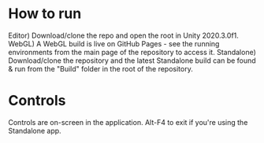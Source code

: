 # How to run
Editor) Download/clone the repo and open the root in Unity 2020.3.0f1.
WebGL) A WebGL build is live on GitHub Pages - see the running environments from the main page of the repository to access it.
Standalone) Download/clone the repository and the latest Standalone build can be found & run from the "Build" folder in the root of the repository.

# Controls
Controls are on-screen in the application.
Alt-F4 to exit if you're using the Standalone app.
